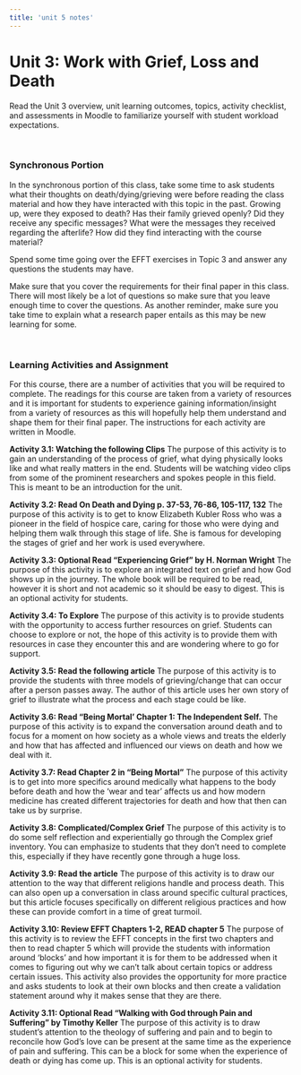 ```yaml
---
title: 'unit 5 notes'
---
```


# Unit 3: Work with Grief, Loss and Death

Read the Unit 3 overview, unit learning outcomes, topics, activity checklist, and assessments in Moodle to familiarize yourself with student workload expectations.

&nbsp;

### Synchronous Portion
In the synchronous portion of this class, take some time to ask students what their thoughts on death/dying/grieving were before reading the class material and how they have interacted with this topic in the past. Growing up, were they exposed to death? Has their family grieved openly? Did they receive any specific messages? What were the messages they received regarding the afterlife? How did they find interacting with the course material?

Spend some time going over the EFFT exercises in Topic 3 and answer any questions the students may have.

Make sure that you cover the requirements for their final paper in this class. There will most likely be a lot of questions so make sure that you leave enough time to cover the questions. As another reminder, make sure you take time to explain what a research paper entails as this may be new learning for some.


&nbsp;

### Learning Activities and Assignment
For this course, there are a number of activities that you will be required to complete. The readings for this course are taken from a variety of resources and it is important for students to experience gaining information/insight from a variety of resources as this will hopefully help them understand and shape them for their final paper. The instructions for each activity are written in Moodle.

**Activity 3.1: Watching the following Clips**
The purpose of this activity is to gain an understanding of the process of grief, what dying physically looks like and what really matters in the end. Students will be watching video clips from some of the prominent researchers and spokes people in this field. This is meant to be an introduction for the unit.

**Activity 3.2: Read On Death and Dying p. 37-53, 76-86, 105-117, 132**
The purpose of this activity is to get to know Elizabeth Kubler Ross who was a pioneer in the field of hospice care, caring for those who were dying and helping them walk through this stage of life. She is famous for developing the stages of grief and her work is used everywhere.

**Activity 3.3: Optional Read “Experiencing Grief” by H. Norman Wright**
The purpose of this activity is to explore an integrated text on grief and how God shows up in the journey. The whole book will be required to be read, however it is short and not academic so it should be easy to digest. This is an optional activity for students.

**Activity 3.4: To Explore**
The purpose of this activity is to provide students with the opportunity to access further resources on grief. Students can choose to explore or not, the hope of this activity is to provide them with resources in case they encounter this and are wondering where to go for support.  

**Activity 3.5: Read the following article**
The purpose of this activity is to provide the students with three models of grieving/change that can occur after a person passes away. The author of this article uses her own story of grief to illustrate what the process and each stage could be like.

**Activity 3.6: Read “Being Mortal’ Chapter 1: The Independent Self.**
The purpose of this activity is to expand the conversation around death and to focus for a moment on how society as a whole views and treats the elderly and how that has affected and influenced our views on death and how we deal with it.

**Activity 3.7: Read Chapter 2 in “Being Mortal”**
The purpose of this activity is to get into more specifics around medically what happens to the body before death and how the ‘wear and tear’ affects us and how modern medicine has created different trajectories for death and how that then can take us by surprise.

**Activity 3.8: Complicated/Complex Grief**
The purpose of this activity is to do some self reflection and experientially go through the Complex grief inventory. You can emphasize to students that they don’t need to complete this, especially if they have recently gone through a huge loss.

**Activity 3.9: Read the article**
The purpose of this activity is to draw our attention to the way that different religions handle and process death. This can also open up a conversation in class around specific cultural practices, but this article focuses specifically on different religious practices and how these can provide comfort in a time of great turmoil.

**Activity 3.10: Review EFFT Chapters 1-2, READ chapter 5**
The purpose of this activity is to review the EFFT concepts in the first two chapters and then to read chapter 5 which will provide the students with information around ‘blocks’ and how important it is for them to be addressed when it comes to figuring out why we can’t talk about certain topics or address certain issues. This activity also provides the opportunity for more practice and asks students to look at their own blocks and then create a validation statement around why it makes sense that they are there.

**Activity 3.11: Optional Read “Walking with God through Pain and Suffering” by Timothy Keller**
The purpose of this activity is to draw student’s attention to the theology of suffering and pain and to begin to reconcile how God’s love can be present at the same time as the experience of pain and suffering. This can be a block for some when the experience of death or dying has come up. This is an optional activity for students.
